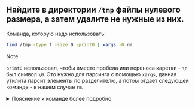 ## Найдите в директории `/tmp` файлы нулевого размера, а затем удалите не нужные из них.

Команда, которую надо использовать: 

```bash
find /tmp -type f -size 0 -print0 | xargs -0 rm
```

> [!NOTE]
> `print0` использовал, чтобы вместо пробела или переноса каретки - `\n` был символ `\0`.
> Это нужно для парсинга с помощью `xargs`, данная утилита парсит элементы по разделителю, а потом отдает следующей команде - в нашем случае `rm`.

<details>
  <summary> Пояснение к команде более подробно </summary>
  
  - `find /tmp`: Эта часть команды использует утилиту find для поиска файлов и директорий. В данном случае поиск начинается с директории /tmp.
  - `-type f`: Этот параметр указывает, что нужно искать только файлы (а не директории или другие типы файлов).
  - `-size 0`: Этот параметр указывает, что нужно искать только те файлы, размер которых равен 0 байт (пустые файлы).
  - `-print0`: Этот параметр заставляет find выводить найденные файлы, разделяя их нулевым байтом (\0) вместо новой строки. Это полезно, если имена файлов могут содержать пробелы или специальные символы, так как нулевой байт не может встречаться в именах файлов.
  - `|`: Этот символ (пайп) используется для передачи вывода одной команды в качестве ввода для другой команды. В данном случае вывод find передается в xargs.
  - `xargs -0`: Утилита xargs используется для построения и выполнения команд на основе входных данных. Опция -0 указывает xargs использовать нулевой байт в качестве разделителя, что соответствует тому, как find выводит имена файлов с помощью -print0. Это позволяет корректно обрабатывать имена файлов с пробелами и специальными символами.
  - `rm`: Это команда для удаления файлов. В данном случае xargs передает найденные пустые файлы в команду rm, чтобы удалить их.
    
</details>

